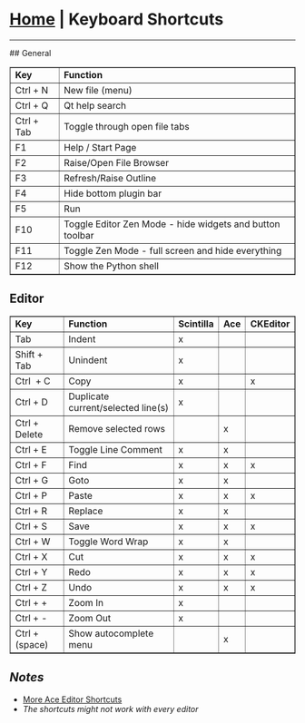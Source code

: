 <link rel="stylesheet" type="text/css" href="doc.css">

# [Home](start.html) | Keyboard Shortcuts
<hr />
## General

<table border="1" cellpadding="2" cellspacing="0">
	<tbody>
		<tr>
			<td><strong>Key</strong></td>
			<td><strong>Function</strong></td>
		</tr>
		<tr>
			<td>Ctrl + N</td>
			<td>New file (menu)</td>
		</tr>
		<tr>
			<td>Ctrl + Q</td>
			<td>Qt help search</td>
		</tr>
		<tr>
			<td>Ctrl + Tab</td>
			<td>Toggle through open file tabs</td>
		</tr>
		<tr>
			<td>F1</td>
			<td>Help / Start Page</td>
		</tr>
		<tr>
			<td>F2</td>
			<td>Raise/Open File Browser</td>
		</tr>
		<tr>
			<td>F3</td>
			<td>Refresh/Raise Outline</td>
		</tr>
		<tr>
			<td>F4</td>
			<td>Hide bottom plugin bar</td>
		</tr>
		<tr>
			<td>F5</td>
			<td>Run</td>
		</tr>
		<tr>
			<td>F10</td>
			<td>Toggle Editor Zen Mode - hide widgets and button toolbar</td>
		</tr>
		<tr>
			<td>F11</td>
			<td>Toggle Zen Mode - full screen and hide everything</td>
		</tr>
		<tr>
			<td>F12</td>
			<td>Show the Python shell</td>
		</tr>
	</tbody>
</table>

## Editor

<table border="1" cellpadding="2" cellspacing="0">
	<tbody>
		<tr>
			<td><strong>Key</strong></td>
			<td><strong>Function</strong></td>
			<td><strong>Scintilla</strong></td>
			<td><strong>Ace</strong></td>
			<td><strong>CKEditor</strong></td>
		</tr>
		<tr>
			<td>Tab</td>
			<td>Indent</td>
			<td>x</td>
			<td>&nbsp;</td>
			<td>&nbsp;</td>
		</tr>
		<tr>
			<td>Shift + Tab</td>
			<td>Unindent</td>
			<td>x</td>
			<td>&nbsp;</td>
			<td>&nbsp;</td>
		</tr>
		<tr>
			<td>Ctrl &nbsp;+ C</td>
			<td>Copy</td>
			<td>x</td>
			<td>&nbsp;</td>
			<td>x</td>
		</tr>
		<tr>
			<td>Ctrl + D</td>
			<td>Duplicate current/selected line(s)</td>
			<td>x</td>
			<td>&nbsp;</td>
			<td>&nbsp;</td>
		</tr>
		<tr>
			<td>Ctrl + Delete</td>
			<td>Remove selected rows</td>
			<td>&nbsp;</td>
			<td>x</td>
			<td>&nbsp;</td>
		</tr>
		<tr>
			<td>Ctrl + E</td>
			<td>Toggle Line Comment</td>
			<td>x</td>
			<td>x</td>
			<td>&nbsp;</td>
		</tr>
		<tr>
			<td>Ctrl + F</td>
			<td>Find</td>
			<td>x</td>
			<td>x</td>
			<td>x</td>
		</tr>
		<tr>
			<td>Ctrl + G</td>
			<td>Goto</td>
			<td>x</td>
			<td>x</td>
			<td>&nbsp;</td>
		</tr>
		<tr>
			<td>Ctrl + P</td>
			<td>Paste</td>
			<td>x</td>
			<td>x</td>
			<td>x</td>
		</tr>
		<tr>
			<td>Ctrl + R</td>
			<td>Replace</td>
			<td>x</td>
			<td>x</td>
			<td>&nbsp;</td>
		</tr>
		<tr>
			<td>Ctrl + S</td>
			<td>Save</td>
			<td>x</td>
			<td>x</td>
			<td>x</td>
		</tr>
		<tr>
			<td>Ctrl + W</td>
			<td>Toggle Word Wrap</td>
			<td>x</td>
			<td>x</td>
			<td>&nbsp;</td>
		</tr>
		<tr>
			<td>Ctrl + X</td>
			<td>Cut</td>
			<td>x</td>
			<td>x</td>
			<td>x</td>
		</tr>
		<tr>
			<td>Ctrl + Y</td>
			<td>Redo</td>
			<td>x</td>
			<td>x</td>
			<td>x</td>
		</tr>
		<tr>
			<td>Ctrl + Z</td>
			<td>Undo</td>
			<td>x</td>
			<td>x</td>
			<td>x</td>
		</tr>
		<tr>
			<td>Ctrl + +</td>
			<td>Zoom In</td>
			<td>x</td>
			<td>&nbsp;</td>
			<td>&nbsp;</td>
		</tr>
		<tr>
			<td>Ctrl + -</td>
			<td>Zoom Out</td>
			<td>x</td>
			<td>&nbsp;</td>
			<td>&nbsp;</td>
		</tr>
		<tr>
			<td>Ctrl + (space)</td>
			<td>Show autocomplete menu</td>
			<td>&nbsp;</td>
			<td>x</td>
			<td>&nbsp;</td>
		</tr>
	</tbody>
</table>

## *Notes*
- [More Ace Editor Shortcuts](https://github.com/ajaxorg/ace/wiki/Default-Keyboard-Shortcuts)
- *The shortcuts might not work with every editor*
